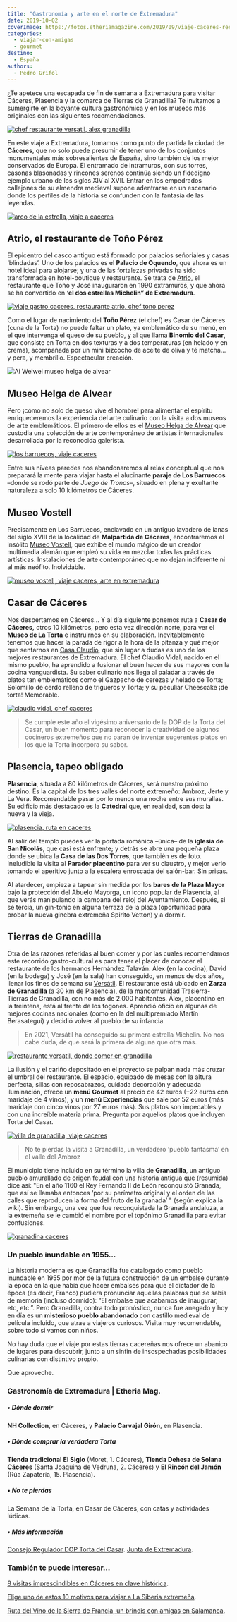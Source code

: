 ```yaml
---
title: "Gastronomía y arte en el norte de Extremadura"
date: 2019-10-02
coverImage: https://fotos.etheriamagazine.com/2019/09/viaje-caceres-restaurante-Versatil-en-Zarza-de-Granadilla.jpg
categories: 
  - viajar-con-amigas
  - gourmet
destino: 
  - España
authors: 
  - Pedro Grifol
---
```


¿Te apetece una escapada de fin de semana a Extremadura para visitar Cáceres, Plasencia y la comarca de Tierras de Granadilla? Te invitamos a sumergirte en la boyante cultura gastronómica y en los museos más originales con las siguientes recomendaciones.

[![chef restaurante versatil, alex granadilla](https://fotos.etheriamagazine.com/2019/09/alex-chef-restaurate-Versatil.jpg "Álex, del restaurante Versátil.")](https://etheriamagazine.com/2019/10/02/donde-comer-que-ver-hacer-viaje-norte-de-extremadura/alex-chef-restaurate-versatil/)

En este viaje a Extremadura, tomamos como punto de partida la ciudad de **Cáceres**, que 
no solo puede presumir de tener uno de los conjuntos monumentales más sobresalientes de 
España, sino también de los mejor conservados de Europa. El entramado de intramuros, con 
sus torres, casonas blasonadas y rincones serenos continúa siendo un fidedigno ejemplo 
urbano de los siglos XIV al XVII. Entrar en los empedrados callejones de su almendra 
medieval supone adentrarse en un escenario donde los perfiles de la historia se 
confunden con la fantasía de las leyendas. 

[![arco de la estrella, viaje a caceres](https://fotos.etheriamagazine.com/2019/09/viaje-caceres-arco-estrella.jpg "Arco de la Estrella, en Cáceres.")](https://etheriamagazine.com/2019/10/02/donde-comer-que-ver-hacer-viaje-norte-de-extremadura/viaje-caceres-arco-estrella/)

## Atrio, el restaurante de Toño Pérez

El epicentro del casco antiguo está formado por palacios señoriales y casas ‘blindadas’. 
Uno de los palacios es el **Palacio de Oquendo**, que ahora es un hotel ideal para 
alojarse; y una de las fortalezas privadas ha sido transformada en hotel-boutique y 
restaurante. Se trata de [Atrio](http://restauranteatrio.com), el restaurante que Toño y 
José inauguraron en 1990 extramuros, y que ahora se ha convertido en **‘el dos estrellas 
Michelin” de Extremadura**. 

[![viaje gastro caceres, restaurante atrio, chef tono perez](https://fotos.etheriamagazine.com/2019/09/viaje-caceres-restaurante-atrio.jpg "Restaurante Atrio y su chef, Toño Pérez, con el plato Binomio del Casar.")](https://etheriamagazine.com/2019/10/02/donde-comer-que-ver-hacer-viaje-norte-de-extremadura/viaje-caceres-restaurante-atrio/)

Como el lugar de nacimiento del **Toño Pérez** (el chef) es Casar de Cáceres (cuna de la 
Torta) no puede faltar un plato, ya emblemático de su menú, en el que intervenga el 
queso de su pueblo, y al que llama **Binomio del Casar**, que consiste en Torta en dos 
texturas y a dos temperaturas (en helado y en crema), acompañada por un mini bizcocho de 
aceite de oliva y té matcha… y pera, y membrillo. Espectacular creación. 

![Ai Weiwei museo helga de alvear](https://fotos.etheriamagazine.com/2021/03/ai-wei-wei-museo-arte-helga-del-alvear.jpg "© Descending Light (2007), Ai Weiwei.")

## Museo Helga de Alvear

Pero ¡cómo no solo de queso vive el hombre! para alimentar el espíritu enriqueceremos la 
experiencia del arte culinario con la visita a dos museos de arte emblemáticos. El 
primero de ellos es el [Museo Helga de 
Alvear](https://etheriamagazine.com/2021/03/03/helga-de-alvear-el-arte-es-un-derecho-y-una-necesidad/) 
que custodia una colección de arte contemporáneo de artistas internacionales 
desarrollada por la reconocida galerista. 

[![los barruecos, viaje caceres](https://fotos.etheriamagazine.com/2019/09/viaje-caceres-Paisaje-de-los-Barruecos.jpg "Los Barruecos.")](https://etheriamagazine.com/2019/10/02/donde-comer-que-ver-hacer-viaje-norte-de-extremadura/viaje-caceres-paisaje-de-los-barruecos/)

Entre sus níveas paredes nos abandonaremos al relax conceptual que nos preparará la 
mente para viajar hasta el alucinante **paraje de Los Barruecos** –donde se rodó parte 
de _Juego de Tronos_–, situado en plena y exultante naturaleza a solo 10 kilómetros de 
Cáceres. 

## Museo Vostell

Precisamente en Los Barruecos, enclavado en un antiguo lavadero de lanas del siglo XVIII 
de la localidad de **Malpartida de Cáceres**, encontraremos el insólito [Museo 
Vostell](http://museovostell.com), que exhibe el mundo mágico de un creador multimedia 
alemán que empleó su vida en mezclar todas las prácticas artísticas. Instalaciones de 
arte contemporáneo que no dejan indiferente ni al más neófito. Inolvidable. 

[![museo vostell, viaje caceres, arte en extremadura](https://fotos.etheriamagazine.com/2019/09/viaje-caceres-Museo-Vostell.jpg "Museo Vostell")](https://etheriamagazine.com/2019/10/02/donde-comer-que-ver-hacer-viaje-norte-de-extremadura/viaje-caceres-museo-vostell/)

## Casar de Cáceres

Nos despertamos en Cáceres… Y al día siguiente ponemos ruta a **Casar de Cáceres,** 
otros 10 kilómetros, pero esta vez dirección norte, para ver el **Museo de La Torta** e 
instruirnos en su elaboración. Inevitablemente tenemos que hacer la parada de rigor a la 
hora de la pitanza y qué mejor que sentarnos en [Casa Claudio](http://casaclaudio.com), 
que sin lugar a dudas es uno de los mejores restaurantes de Extremadura. El chef Claudio 
Vidal, nacido en el mismo pueblo, ha aprendido a fusionar el buen hacer de sus mayores 
con la cocina vanguardista. Su saber culinario nos llega al paladar a través de platos 
tan emblemáticos como el Gazpacho de cerezas y helado de Torta; Solomillo de cerdo 
relleno de trigueros y Torta; y su peculiar Cheescake ¡de torta! Memorable. 

[![claudio vidal, chef caceres](https://fotos.etheriamagazine.com/2019/09/viaje-caceres-Claudio-Vidal-chef-de-Casa-Claudio.jpg "Chef Claudio Vidal, de Casa Vidal.")](https://etheriamagazine.com/2019/10/02/donde-comer-que-ver-hacer-viaje-norte-de-extremadura/viaje-caceres-claudio-vidal-chef-de-casa-claudio/)

> Se cumple este año el vigésimo aniversario de la DOP de la Torta del Casar, un buen 
> momento para reconocer la creatividad de algunos cocineros extremeños que no paran de 
> inventar sugerentes platos en los que la Torta incorpora su sabor. 

## Plasencia, tapeo obligado

**Plasencia**, situada a 80 kilómetros de Cáceres, será nuestro próximo destino. Es la 
capital de los tres valles del norte extremeño: Ambroz, Jerte y La Vera. Recomendable 
pasar por lo menos una noche entre sus murallas. Su edificio más destacado es la 
**Catedral** que, en realidad, son dos: la nueva y la vieja. 

[![plasencia, ruta en caceres](https://fotos.etheriamagazine.com/2019/09/viaje-caceres-Plasencia.jpg "Plasencia")](https://etheriamagazine.com/2019/10/02/donde-comer-que-ver-hacer-viaje-norte-de-extremadura/viaje-caceres-plasencia/)

Al salir del templo puedes ver la portada románica –única– de la **iglesia de San 
Nicolás**, que casi está enfrente; y detrás se abre una pequeña plaza donde se ubica la 
**Casa de las Dos Torres**, que también es de foto. Ineludible la visita al **Parador 
placentino** para ver su claustro, y mejor verlo tomando el aperitivo junto a la 
escalera enroscada del salón-bar. Sin prisas. 

Al atardecer, empieza a tapear sin medida por los **bares de la Plaza Mayor** bajo la 
protección del Abuelo Mayorga, un icono popular de Plasencia, al que verás manipulando 
la campana del reloj del Ayuntamiento. Después, si se tercia, un gin-tonic en alguna 
terraza de la plaza (oportunidad para probar la nueva ginebra extremeña Spirito Vetton) 
y a dormir. 

## Tierras de Granadilla

Otra de las razones referidas al buen comer y por las cuales recomendamos este recorrido 
gastro-cultural es para tener el placer de conocer el restaurante de los hermanos 
Hernández Talaván. Álex (en la cocina), David (en la bodega) y José (en la sala) han 
conseguido, en menos de dos años, llenar los fines de semana su [Versátil](http://versatilrural.com). 
El restaurante está ubicado en **Zarza de Granadilla** (a 30 km de Plasencia), de la 
mancomunidad Trasierra-Tierras de Granadilla, con no más de 2.000 habitantes. Álex, 
placentino en la treintena, está al frente de los fogones. Aprendió oficio en algunas de 
mejores cocinas nacionales (como en la del multipremiado Martín Berasategui) y decidió 
volver al pueblo de su infancia. 

> En 2021, Versátil ha conseguido su primera estrella Michelin. No nos cabe duda, de que 
> será la primera de alguna que otra más. 

[![restaurante versatil, donde comer en granadilla](https://fotos.etheriamagazine.com/2019/09/viaje-caceres-restaurante-Versatil-en-Zarza-de-Granadilla.jpg "Álex (en la cocina), David (en la bodega) y José (en la sala), del restaurante Versátil. © P. Grifol")](https://etheriamagazine.com/2019/10/02/donde-comer-que-ver-hacer-viaje-norte-de-extremadura/viaje-caceres-restaurante-versatil-en-zarza-de-granadilla/)

La ilusión y el cariño depositado en el proyecto se palpan nada más cruzar el umbral del 
restaurante. El espacio, equipado de mesas con la altura perfecta, sillas con 
reposabrazos, cuidada decoración y adecuada iluminación, ofrece un **menú Gourmet** al 
precio de 42 euros (+22 euros con maridaje de 4 vinos), y un **menú Experiencias** que 
sale por 52 euros (más maridaje con cinco vinos por 27 euros más). Sus platos son 
impecables y con una increíble materia prima. Pregunta por aquellos platos que incluyen 
Torta del Casar. 

[![villa de granadilla, viaje caceres](https://fotos.etheriamagazine.com/2019/09/viaje-caceres-Villa-de-Granadilla.jpg "Villa de Granadilla.")](https://etheriamagazine.com/2019/10/02/donde-comer-que-ver-hacer-viaje-norte-de-extremadura/viaje-caceres-villa-de-granadilla/)

> No te pierdas la visita a Granadilla, un verdadero ‘pueblo fantasma’ en el valle del 
> Ambroz 

El municipio tiene incluido en su término la villa de **Granadilla**, un antiguo pueblo 
amurallado de origen feudal con una historia antigua que (resumida) dice así: "En el año 
1160 el Rey Fernando II de León reconquistó Granada, que así se llamaba entonces ‘por su 
perímetro original y el orden de las calles que reproducen la forma del fruto de la 
granada’ " (según explica la wiki). Sin embargo, una vez que fue reconquistada la 
Granada andaluza, a la extremeña se le cambió el nombre por el topónimo Granadilla para 
evitar confusiones. 

[![granadina caceres](https://fotos.etheriamagazine.com/2019/09/viaje-pueblo-fantasma-Villa-de-Granadilla.jpg "Villa de Granadilla")](https://etheriamagazine.com/2019/10/02/donde-comer-que-ver-hacer-viaje-norte-de-extremadura/viaje-pueblo-fantasma-villa-de-granadilla/)

### Un pueblo inundable en 1955...

La historia moderna es que Granadilla fue catalogado como pueblo inundable en 1955 por 
mor de la futura construcción de un embalse durante la época en la que había que hacer 
embalses para que el dictador de la época (es decir, Franco) pudiera pronunciar aquellas 
palabras que se sabía de memoria (incluso dormido): “El embalse que acabamos de 
inaugurar, etc, etc.”. Pero Granadilla, contra todo pronóstico, nunca fue anegado y hoy 
en día es un **misterioso pueblo abandonado** con castillo medieval de película 
incluido, que atrae a viajeros curiosos. Visita muy recomendable, sobre todo si vamos 
con niños. 

No hay duda que el viaje por estas tierras cacereñas nos ofrece un abanico de lugares 
para descubrir, junto a un sinfín de insospechadas posibilidades culinarias con 
distintivo propio. 

Que aproveche. 

### Gastronomía de Extremadura | Etheria Mag.

##### • Dónde dormir

**NH Collection**, en Cáceres, y **Palacio Carvajal Girón**, en Plasencia. 

##### • Dónde comprar la verdadera Torta

**Tienda tradicional El Siglo** (Moret, 1. Cáceres), **Tienda Dehesa de Solana Cáceres** 
(Santa Joaquina de Vedruna, 2. Cáceres) y **El Rincón del Jamón** (Rúa Zapatería, 15. 
Plasencia). 

##### • No te pierdas

La Semana de la Torta, en Casar de Cáceres, con catas y actividades lúdicas. 

##### • Más información

[Consejo Regulador DOP Torta del Casar](http://www.tortadelcasar.eu). [Junta de 
Extremadura](http://www.turismoextremadura.com). 

### También te puede interesar...

[8 visitas imprescindibles en Cáceres en clave 
histórica](https://etheriamagazine.com/2020/05/26/escapadas-espana-8-imprescindibles-en-caceres-en-clave-historica/). 

[Elige uno de estos 10 motivos para viajar a La Siberia 
extremeña](https://etheriamagazine.com/2021/09/26/10-motivos-para-viajar-a-la-siberia-extremena/). 

[Ruta del Vino de la Sierra de Francia, un brindis con amigas en 
Salamanca](https://etheriamagazine.com/2021/08/11/plan-con-amigas-ruta-del-vino-sierra-de-francia/).
